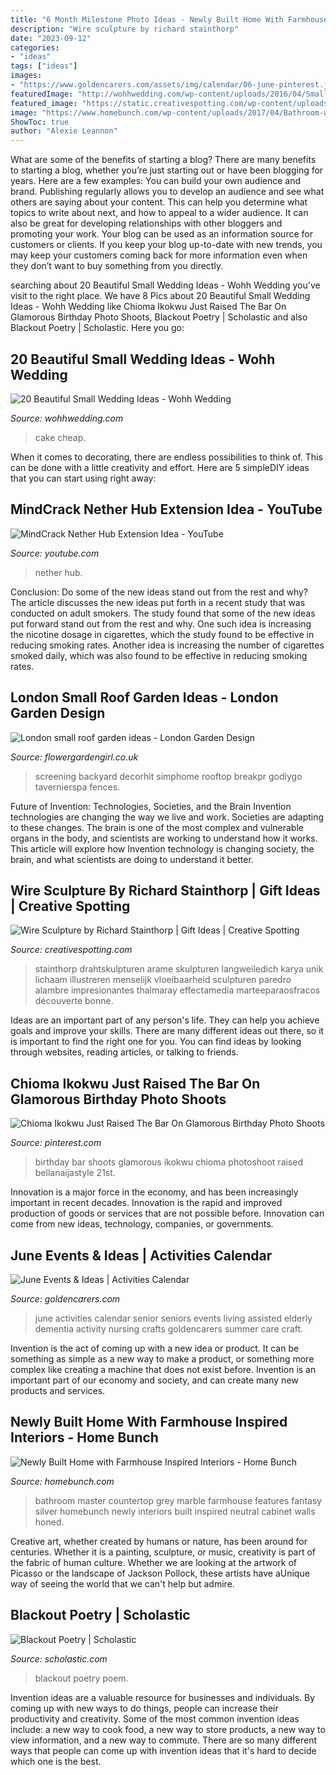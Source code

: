 ```yaml
---
title: "6 Month Milestone Photo Ideas - Newly Built Home With Farmhouse Inspired Interiors"
description: "Wire sculpture by richard stainthorp"
date: "2023-09-12"
categories:
- "ideas"
tags: ["ideas"]
images:
- "https://www.goldencarers.com/assets/img/calendar/06-june-pinterest.jpg"
featuredImage: "http://wohhwedding.com/wp-content/uploads/2016/04/Small-Wedding-Cake-Ideas-Cheap.jpg"
featured_image: "https://static.creativespotting.com/wp-content/uploads/2015/01/1654180_825748327497485_1929970803820433924_n.jpg"
image: "https://www.homebunch.com/wp-content/uploads/2017/04/Bathroom-with-grey-cabinet-and-neutral-walls.-Master-Bathroom-with-grey-cabinet-and-neutral-walls.-Bathroom-with-grey-cabinet-and-neutral-walls-Bathroom-greycabinet-neutralwalls.jpg"
ShowToc: true
author: "Alexie Leannon"
---
```



What are some of the benefits of starting a blog?
There are many benefits to starting a blog, whether you’re just starting out or have been blogging for years. Here are a few examples: 
You can build your own audience and brand. 
Publishing regularly allows you to develop an audience and see what others are saying about your content. This can help you determine what topics to write about next, and how to appeal to a wider audience. 
It can also be great for developing relationships with other bloggers and promoting your work. 
Your blog can be used as an information source for customers or clients. If you keep your blog up-to-date with new trends, you may keep your customers coming back for more information even when they don’t want to buy something from you directly.

	

		
searching about 20 Beautiful Small Wedding Ideas - Wohh Wedding you've visit to the right place. We have 8 Pics about 20 Beautiful Small Wedding Ideas - Wohh Wedding like Chioma Ikokwu Just Raised The Bar On Glamorous Birthday Photo Shoots, Blackout Poetry | Scholastic and also Blackout Poetry | Scholastic. Here you go:
		
    
## 20 Beautiful Small Wedding Ideas - Wohh Wedding

<img loading=lazy src="http://wohhwedding.com/wp-content/uploads/2016/04/Small-Wedding-Cake-Ideas-Cheap.jpg" onerror="this.onerror=null;this.src='https://tse1.mm.bing.net/th?id=OIP.6DRyuOmZdIdnJOREQNSAyAHaOH&amp;pid=15.1';" alt="20 Beautiful Small Wedding Ideas - Wohh Wedding">

_Source: wohhwedding.com_

>cake cheap. 

	

When it comes to decorating, there are endless possibilities to think of. This can be done with a little creativity and effort. Here are 5 simpleDIY ideas that you can start using right away:

    
## MindCrack Nether Hub Extension Idea - YouTube

<img loading=lazy src="https://i.ytimg.com/vi/s4b8NLVhfck/maxresdefault.jpg" onerror="this.onerror=null;this.src='https://tse1.mm.bing.net/th?id=OIP.UvA1NjEn0-UqmOoaTeSiuwHaEK&amp;pid=15.1';" alt="MindCrack Nether Hub Extension Idea - YouTube">

_Source: youtube.com_

>nether hub. 

	

Conclusion: Do some of the new ideas stand out from the rest and why?
The article discusses the new ideas put forth in a recent study that was conducted on adult smokers. The study found that some of the new ideas put forward stand out from the rest and why. One such idea is increasing the nicotine dosage in cigarettes, which the study found to be effective in reducing smoking rates. Another idea is increasing the number of cigarettes smoked daily, which was also found to be effective in reducing smoking rates.

    
## London Small Roof Garden Ideas - London Garden Design

<img loading=lazy src="https://flowergardengirl.co.uk/wp-content/uploads/2012/06/hardwood-deck-roof-terrace-privacy-screen-raised-planter-and-floating-bench.JPG" onerror="this.onerror=null;this.src='https://tse1.mm.bing.net/th?id=OIP.I1kbF-a50ZoGY1bj6yx27gHaJ4&amp;pid=15.1';" alt="London small roof garden ideas - London Garden Design">

_Source: flowergardengirl.co.uk_

>screening backyard decorhit simphome rooftop breakpr godiygo tavernierspa fences. 

	

Future of Invention: Technologies, Societies, and the Brain
Invention technologies are changing the way we live and work. Societies are adapting to these changes. The brain is one of the most complex and vulnerable organs in the body, and scientists are working to understand how it works. This article will explore how Invention technology is changing society, the brain, and what scientists are doing to understand it better.

    
## Wire Sculpture By Richard Stainthorp | Gift Ideas | Creative Spotting

<img loading=lazy src="https://static.creativespotting.com/wp-content/uploads/2015/01/1654180_825748327497485_1929970803820433924_n.jpg" onerror="this.onerror=null;this.src='https://tse1.mm.bing.net/th?id=OIP.aSkBfDiQBlPTyDUpl9kongHaFj&amp;pid=15.1';" alt="Wire Sculpture by Richard Stainthorp | Gift Ideas | Creative Spotting">

_Source: creativespotting.com_

>stainthorp drahtskulpturen arame skulpturen langweiledich karya unik lichaam illustreren menselijk vloeibaarheid sculpturen paredro alambre impresionantes thalmaray effectamedia marteeparaosfracos découverte bonne. 

	

Ideas are an important part of any person's life. They can help you achieve goals and improve your skills. There are many different ideas out there, so it is important to find the right one for you. You can find ideas by looking through websites, reading articles, or talking to friends.

    
## Chioma Ikokwu Just Raised The Bar On Glamorous Birthday Photo Shoots

<img loading=lazy src="https://i.pinimg.com/736x/c6/99/6d/c6996dfdcaea67ff44ad80a294b38c54.jpg" onerror="this.onerror=null;this.src='https://tse2.mm.bing.net/th?id=OIP.ol6Ms1EfmWTXM-fRw9yszAHaIq&amp;pid=15.1';" alt="Chioma Ikokwu Just Raised The Bar On Glamorous Birthday Photo Shoots">

_Source: pinterest.com_

>birthday bar shoots glamorous ikokwu chioma photoshoot raised bellanaijastyle 21st. 

	

Innovation is a major force in the economy, and has been increasingly important in recent decades. Innovation is the rapid and improved production of goods or services that are not possible before. Innovation can come from new ideas, technology, companies, or governments.

    
## June Events &amp; Ideas | Activities Calendar

<img loading=lazy src="https://www.goldencarers.com/assets/img/calendar/06-june-pinterest.jpg" onerror="this.onerror=null;this.src='https://tse4.mm.bing.net/th?id=OIP.kgYbmEjr_O1y6oyeq0kuYgHaMP&amp;pid=15.1';" alt="June Events &amp; Ideas | Activities Calendar">

_Source: goldencarers.com_

>june activities calendar senior seniors events living assisted elderly dementia activity nursing crafts goldencarers summer care craft. 

	

Invention is the act of coming up with a new idea or product. It can be something as simple as a new way to make a product, or something more complex like creating a machine that does not exist before. Invention is an important part of our economy and society, and can create many new products and services.

    
## Newly Built Home With Farmhouse Inspired Interiors - Home Bunch

<img loading=lazy src="https://www.homebunch.com/wp-content/uploads/2017/04/Bathroom-with-grey-cabinet-and-neutral-walls.-Master-Bathroom-with-grey-cabinet-and-neutral-walls.-Bathroom-with-grey-cabinet-and-neutral-walls-Bathroom-greycabinet-neutralwalls.jpg" onerror="this.onerror=null;this.src='https://tse4.mm.bing.net/th?id=OIP.hfg_RhQL1FV-N8E7RtQglAHaLG&amp;pid=15.1';" alt="Newly Built Home with Farmhouse Inspired Interiors - Home Bunch">

_Source: homebunch.com_

>bathroom master countertop grey marble farmhouse features fantasy silver homebunch newly interiors built inspired neutral cabinet walls honed. 

	

Creative art, whether created by humans or nature, has been around for centuries. Whether it is a painting, sculpture, or music, creativity is part of the fabric of human culture. Whether we are looking at the artwork of Picasso or the landscape of Jackson Pollock, these artists have aUnique way of seeing the world that we can't help but admire.

    
## Blackout Poetry | Scholastic

<img loading=lazy src="https://www.scholastic.com/content/dam/teachers/blogs/john-depasquale/migrated-files/4.15.16_blackout_poem_2.jpg" onerror="this.onerror=null;this.src='https://tse3.mm.bing.net/th?id=OIP.xU_TGmqeM3v5D7NF3KimrAHaLh&amp;pid=15.1';" alt="Blackout Poetry | Scholastic">

_Source: scholastic.com_

>blackout poetry poem. 

	

Invention ideas are a valuable resource for businesses and individuals. By coming up with new ways to do things, people can increase their productivity and creativity. Some of the most common invention ideas include: a new way to cook food, a new way to store products, a new way to view information, and a new way to commute. There are so many different ways that people can come up with invention ideas that it's hard to decide which one is the best.

